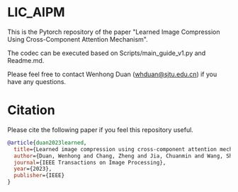 # LIC_AIPM
This is the Pytorch repository of the paper "Learned Image Compression Using Cross-Component Attention Mechanism".

The codec can be executed based on Scripts/main_guide_v1.py and Readme.md.

Please feel free to contact Wenhong Duan (whduan@sjtu.edu.cn) if you have any questions.

# Citation
Please cite the following paper if you feel this repository useful.

``` bib
@article{duan2023learned,
  title={Learned image compression using cross-component attention mechanism},
  author={Duan, Wenhong and Chang, Zheng and Jia, Chuanmin and Wang, Shanshe and Ma, Siwei and Song, Li and Gao, Wen},
  journal={IEEE Transactions on Image Processing},
  year={2023},
  publisher={IEEE}
}
```

